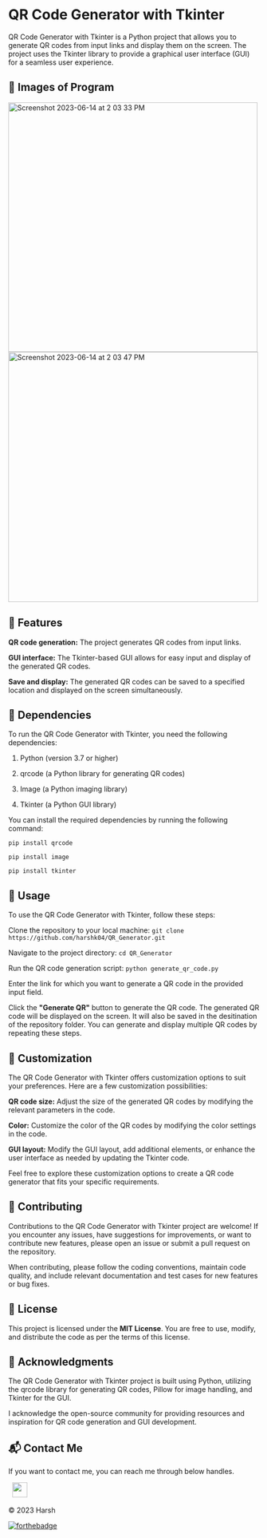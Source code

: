 # QR Code Generator with Tkinter

QR Code Generator with Tkinter is a Python project that allows you to generate QR codes from input links and display them on the screen. The project uses the Tkinter library to provide a graphical user interface (GUI) for a seamless user experience.

## 📌 Images of Program
<img width="500" alt="Screenshot 2023-06-14 at 2 03 33 PM" src="https://github.com/harshk04/QR_Generator/assets/115946158/3d1b31e2-ad7d-43af-aa37-6890d6b09baa">
<img width="501" alt="Screenshot 2023-06-14 at 2 03 47 PM" src="https://github.com/harshk04/QR_Generator/assets/115946158/7c6ad466-396c-45bc-b717-f7291631ecf6">


## 📌 Features
**QR code generation:** The project generates QR codes from input links.

**GUI interface:** The Tkinter-based GUI allows for easy input and display of the generated QR codes.

**Save and display:** The generated QR codes can be saved to a specified location and displayed on the screen simultaneously.

## 📌 Dependencies
To run the QR Code Generator with Tkinter, you need the following dependencies:

1. Python (version 3.7 or higher)

2. qrcode (a Python library for generating QR codes)

3. Image (a Python imaging library)

4. Tkinter (a Python GUI library)


You can install the required dependencies by running the following command:

`pip install qrcode`

`pip install image`

`pip install tkinter`


## 📌 Usage
To use the QR Code Generator with Tkinter, follow these steps:

Clone the repository to your local machine:
`git clone https://github.com/harshk04/QR_Generator.git`

Navigate to the project directory:
`cd QR_Generator`

Run the QR code generation script:
`python generate_qr_code.py`

Enter the link for which you want to generate a QR code in the provided input field.

Click the **"Generate QR"** button to generate the QR code.
The generated QR code will be displayed on the screen. It will also be saved in the desitination of the repository folder.
You can generate and display multiple QR codes by repeating these steps.


## 📌 Customization
The QR Code Generator with Tkinter offers customization options to suit your preferences. Here are a few customization possibilities:

**QR code size:** Adjust the size of the generated QR codes by modifying the relevant parameters in the code.

**Color:** Customize the color of the QR codes by modifying the color settings in the code.

**GUI layout:** Modify the GUI layout, add additional elements, or enhance the user interface as needed by updating the Tkinter code.

Feel free to explore these customization options to create a QR code generator that fits your specific requirements.

## 📌 Contributing
Contributions to the QR Code Generator with Tkinter project are welcome! If you encounter any issues, have suggestions for improvements, or want to contribute new features, please open an issue or submit a pull request on the repository.

When contributing, please follow the coding conventions, maintain code quality, and include relevant documentation and test cases for new features or bug fixes.

## 📌 License
This project is licensed under the **MIT License**. You are free to use, modify, and distribute the code as per the terms of this license.

## 📌 Acknowledgments

The QR Code Generator with Tkinter project is built using Python, utilizing the qrcode library for generating QR codes, Pillow for image handling, and Tkinter for the GUI.

I acknowledge the open-source community for providing resources and inspiration for QR code generation and GUI development.


## 📬 Contact Me
If you want to contact me, you can reach me through below handles.

&nbsp;&nbsp;<a href="https://www.linkedin.com/in/pushpak-kumawat-b4bb921ba/"><img src="https://www.felberpr.com/wp-content/uploads/linkedin-logo.png" width="30"></img></a>

© 2023 Harsh


[![forthebadge](https://forthebadge.com/images/badges/built-with-love.svg)](https://forthebadge.com)
